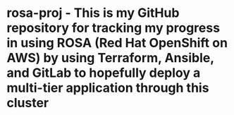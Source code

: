 # rosa-proj - This is my GitHub repository for tracking my progress in using ROSA (Red Hat OpenShift on AWS) by using Terraform, Ansible, and GitLab to hopefully deploy a multi-tier application through this cluster
